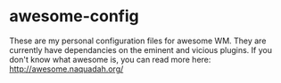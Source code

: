 awesome-config
==============

These are my personal configuration files for awesome WM. They are currently 
have dependancies on the eminent and vicious plugins.
If you don't know what awesome is, you can read more here:
http://awesome.naquadah.org/

